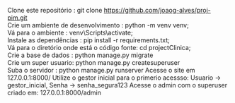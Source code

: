 Clone este repositório : git clone https://github.com/joaog-alves/proj-pim.git  
Crie um ambiente de desenvolvimento : python -m venv venv;  
Vá para o ambiente : venv\Scripts\activate;  
Instale as dependências : pip install -r requirements.txt;  
Vá para o diretório onde está o código fonte: cd projectClinica;  
Crie a base de dados : python manage.py migrate  
Crie um super usuario: python manage.py createsuperuser  
Suba o servidor : python manage.py runserver
Acesse o site em 127.0.0.1:8000/
Utilize o gestor inicial para o primerio acessso: Usuario -> gestor_inicial, Senha -> senha_segura123
Acesse o admin com o superuser criado em: 127.0.0.1:8000/admin
